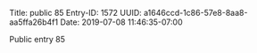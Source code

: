 Title: public 85
Entry-ID: 1572
UUID: a1646ccd-1c86-57e8-8aa8-aa5ffa26b4f1
Date: 2019-07-08 11:46:35-07:00

Public entry 85
